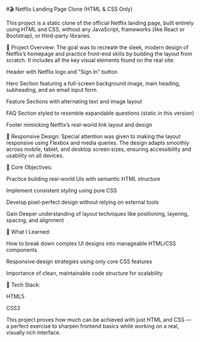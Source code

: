 #🎬 Netflix Landing Page Clone (HTML & CSS Only)

This project is a static clone of the official Netflix landing page, built entirely using HTML and CSS, without any JavaScript, frameworks (like React or Bootstrap), or third-party libraries.

🔧 Project Overview:
The goal was to recreate the sleek, modern design of Netflix’s homepage and practice front-end skills by building the layout from scratch. It includes all the key visual elements found on the real site:

Header with Netflix logo and "Sign In" button

Hero Section featuring a full-screen background image, main heading, subheading, and an email input form

Feature Sections with alternating text and image layout

FAQ Section styled to resemble expandable questions (static in this version)

Footer mimicking Netflix’s real-world link layout and design

📱 Responsive Design:
Special attention was given to making the layout responsive using Flexbox and media queries. The design adapts smoothly across mobile, tablet, and desktop screen sizes, ensuring accessibility and usability on all devices.

🎯 Core Objectives:

Practice building real-world UIs with semantic HTML structure

Implement consistent styling using pure CSS

Develop pixel-perfect design without relying on external tools

Gain Deeper understanding of layout techniques like positioning, layering, spacing, and alignment

🧠 What I Learned:

How to break down complex UI designs into manageable HTML/CSS components

Responsive design strategies using only core CSS features

Importance of clean, maintainable code structure for scalability

📁 Tech Stack:

HTML5

CSS3

This project proves how much can be achieved with just HTML and CSS — a perfect exercise to sharpen frontend basics while working on a real, visually rich interface.
